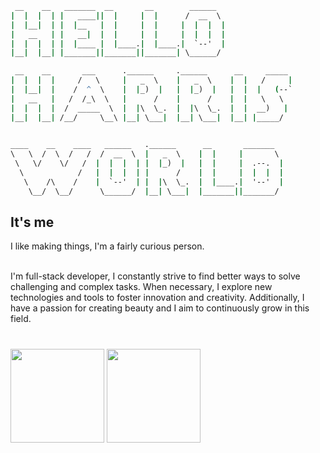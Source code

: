 
<div>
<div align="center">
<!--img src="https://readme-typing-svg.demolab.com?font=Fira+Code&weight=700&size=36&duration=2000&pause=1000&background=FFFFFF00&center=true&repeat=true&width=600&height=150&lines=%F0%9F%91%8B+Hi+there!+;+Welcom+to+'Harris+World'+%E2%9C%A8"/-->
</div>
 
```cmd
 __    __   _______  __       __        ______   
|  |  |  | |   ____||  |     |  |      /  __  \  
|  |__|  | |  |__   |  |     |  |     |  |  |  | 
|   __   | |   __|  |  |     |  |     |  |  |  | 
|  |  |  | |  |____ |  |____.|  |____.|  `--'  | 
|__|  |__| |_______||_______||_______| \______/  

 __    __       ___      .______     .______      __     _____
|  |  |  |     /   \     |   _  \    |   _  \    |  |   /     |
|  |__|  |    /  ^  \    |  |_)  |   |  |_)  |   |  |  |   (--`
|   __   |   /  /_\  \   |      /    |      /    |  |   \   \    
|  |  |  |  /  _____  \  |  |\  \_.  |  |\  \_.  |  |  __)   |   
|__|  |__| /__/     \__\ |__| \___|  |__| \___|  |__| |_____/    
                                                                     

____    __    ____   ______   .______      __       _______  
\   \  /  \  /   /  /  __  \  |   _  \    |  |     |       \ 
 \   \/    \/   /  |  |  |  | |  |_)  |   |  |     |  .--.  |
  \            /   |  |  |  | |      /    |  |     |  |  |  |
   \    /\    /    |  `--'  | |  |\  \_.  |  |____.|  '--'  |
    \__/  \__/      \______/  |__| \___|  |_______||_______/ 
```

<h2>It's me</h2>

<pr>
I like making things, I'm a fairly curious person.<br><br>

I'm full-stack developer, I constantly strive to find better ways to solve challenging and complex tasks. When necessary, I explore new technologies and tools to foster innovation and creativity. Additionally, I have a passion for creating beauty and I aim to continuously grow in this field.
#
<img src ="https://github-readme-stats-sigma-five.vercel.app/api?username=harris91&show_icons=false&theme=dark&hide_border=true&bg_color=0d1117" height='150'/>
<img src ="https://github-readme-stats-sigma-five.vercel.app/api/top-langs/?username=harris91&layout=compact&theme=dark&hide_border=true&bg_color=0d1117" height='150'/>

</div>

